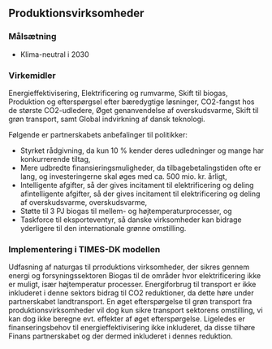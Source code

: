 ## Produktionsvirksomheder 

### Målsætning
- Klima-neutral i 2030

### Virkemidler
Energieffektivisering, Elektrificering og rumvarme, Skift til biogas, Produktion og efterspørgsel efter bæredygtige løsninger, CO2-fangst hos de største CO2-udledere, Øget genanvendelse af overskudsvarme, Skift til grøn transport, samt Global indvirkning af dansk teknologi.

Følgende er partnerskabets anbefalinger til politikker:
- Styrket rådgivning, da kun 10 % kender deres udledninger og mange har konkurrerende tiltag, 
- Mere udbredte finansieringsmuligheder, da tilbagebetalingstiden ofte er lang, og investeringerne skal øges med ca. 500 mio. kr. årligt,
- Intelligente afgifter, så der gives incitament til elektrificering og deling afintelligente afgifter, så der gives incitament til elektrificering og deling af overskudsvarme,  overskudsvarme, 
- Støtte til 3 PJ biogas til mellem- og højtemperaturprocesser, og 
- Taskforce til eksporteventyr, så danske virksomheder kan bidrage yderligere til den internationale grønne omstilling.

### Implementering i TIMES-DK modellen

Udfasning af naturgas til prroduktions virksomheder, der sikres gennem energi og forsyningssektoren Biogas til de områder hvor elektrificering ikke er muligt, især højtemperatur processer.
Energiforbrug til transport er ikke inkluderet i denne sektors bidrag til CO2 reduktioner, da dette høre under partnerskabet landtransport. En øget efterspørgelse til grøn transport fra produktionsvirksomheder vil dog kun sikre transport sektorens omstilling, vi kan dog ikke beregne evt. effekter af øget efterspørgelse. Ligeledes er finanseringsbehov til energieffektivisering ikke inkluderet, da disse tilhøre Finans partnerskabet og der dermed inkluderet i dennes reduktion.
